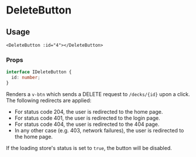 # DeleteButton
## Usage
```vue
<DeleteButton :id="4"></DeleteButton>
```

### Props
```typescript
interface IDeleteButton {
  id: number;
}
```

Renders a ``v-btn`` which sends a DELETE request to ``/decks/{id}`` upon a click. The following redirects are applied:
* For status code 204, the user is redirected to the home page.
* For status code 401, the user is redirected to the login page.
* For status code 404, the user is redirected to the 404 page.
* In any other case (e.g. 403, network failures), the user is redirected to the home page.

If the loading store's status is set to ``true``, the button will be disabled.